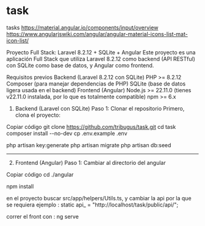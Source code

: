 # task
tasks
https://material.angular.io/components/input/overview
https://www.angularjswiki.com/angular/angular-material-icons-list-mat-icon-list/


Proyecto Full Stack: Laravel 8.2.12 + SQLite + Angular
Este proyecto es una aplicación Full Stack que utiliza Laravel 8.2.12 como backend (API RESTful) con SQLite como base de datos, y Angular como frontend.

Requisitos previos
Backend (Laravel 8.2.12 con SQLite)
PHP >= 8.2.12
Composer (para manejar dependencias de PHP)
SQLite (base de datos ligera usada en el backend)
Frontend (Angular)
Node.js >= 22.11.0 (tienes v22.11.0 instalada, por lo que es totalmente compatible)
npm >= 6.x

1. Backend (Laravel con SQLite)
Paso 1: Clonar el repositorio
Primero, clona el proyecto:

Copiar código
git clone https://github.com/tribugus/task.git
cd task
composer install --no-dev
cp .env.example .env

php artisan key:generate
php artisan migrate
php artisan db:seed

---------------------------------------------------------

2. Frontend (Angular)
Paso 1: Cambiar al directorio del angular

Copiar código
cd ./angular

npm install

en el proyecto buscar src/app/helpers/Utils.ts, y cambiar la api por la que se requiera ejemplo :
    static api_ = "http://localhost/task/public/api/";

correr el front con : ng serve
